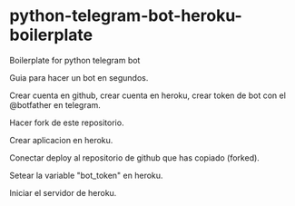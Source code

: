 # python-telegram-bot-heroku-boilerplate
Boilerplate for python telegram bot

Guia para hacer un bot en segundos.

Crear cuenta en github, crear cuenta en heroku, crear token de bot con el @botfather en telegram.

Hacer fork de este repositorio.

Crear aplicacion en heroku.

Conectar deploy al repositorio de github que has copiado (forked).

Setear la variable "bot_token" en heroku.

Iniciar el servidor de heroku.

